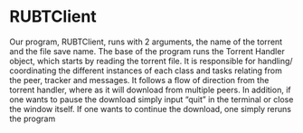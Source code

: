 # RUBTClient

Our program, RUBTClient, runs with 2 arguments, the name of the torrent and the file
save name. The base of the program runs the Torrent Handler object, which starts by reading the
torrent file. It is responsible for handling/ coordinating the different instances of each class and
tasks relating from the peer, tracker and messages. It follows a flow of direction from the torrent
handler, where as it will download from multiple peers. In addition, if one wants to pause the
download simply input “quit” in the terminal or close the window itself. If one wants to continue
the download, one simply reruns the program
